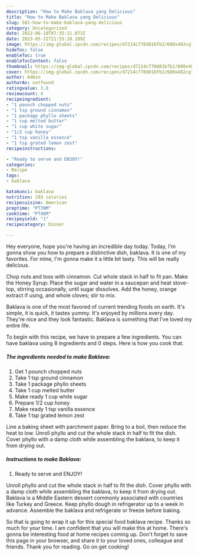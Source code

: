 ```yaml
---
description: "How to Make Baklava yang Delicious"
title: "How to Make Baklava yang Delicious"
slug: 581-how-to-make-baklava-yang-delicious
category: Uncategorized
date: 2022-06-18T07:35:11.073Z
date: 2023-05-31T21:55:28.189Z
image: https://img-global.cpcdn.com/recipes/d7214c770d81bfb2/680x482cq70/baklava-recipe-main-photo.jpg
hideToc: false
enableToc: true
enableTocContent: false
thumbnail: https://img-global.cpcdn.com/recipes/d7214c770d81bfb2/680x482cq70/baklava-recipe-main-photo.jpg
cover: https://img-global.cpcdn.com/recipes/d7214c770d81bfb2/680x482cq70/baklava-recipe-main-photo.jpg
author: Admin
authorAv: notfound
ratingvalue: 3.8
reviewcount: 4
recipeingredient:
- "1 pounch chopped nuts"
- "1 tsp ground cinnamon"
- "1 package phyllo sheets"
- "1 cup melted butter"
- "1 cup white sugar"
- "1/2 cup honey"
- "1 tsp vanilla essence"
- "1 tsp grated lemon zest"
recipeinstructions:

- "Ready to serve and ENJOY!"
categories:
- Recipe
tags:
- baklava

katakunci: baklava 
nutrition: 293 calories
recipecuisine: American
preptime: "PT39M"
cooktime: "PT46M"
recipeyield: "1"
recipecategory: Dinner

---
```



Hey everyone, hope you're having an incredible day today. Today, I'm gonna show you how to prepare a distinctive dish, baklava. It is one of my favorites. For mine, I'm gonna make it a little bit tasty. This will be really delicious.

Chop nuts and toss with cinnamon. Cut whole stack in half to fit pan. Make the Honey Syrup: Place the sugar and water in a saucepan and heat stove-top, stirring occasionally, until sugar dissolves. Add the honey, orange extract if using, and whole cloves; stir to mix.

Baklava is one of the most favored of current trending foods on earth. It's simple, it is quick, it tastes yummy. It's enjoyed by millions every day. They're nice and they look fantastic. Baklava is something that I've loved my entire life.


To begin with this recipe, we have to prepare a few ingredients. You can have baklava using 8 ingredients and 0 steps. Here is how you cook that.

<!--inarticleads1-->

##### The ingredients needed to make Baklava:

1. Get 1 pounch chopped nuts
1. Take 1 tsp ground cinnamon
1. Take 1 package phyllo sheets
1. Take 1 cup melted butter
1. Make ready 1 cup white sugar
1. Prepare 1/2 cup honey
1. Make ready 1 tsp vanilla essence
1. Take 1 tsp grated lemon zest


Line a baking sheet with parchment paper. Bring to a boil, then reduce the heat to low. Unroll phyllo and cut the whole stack in half to fit the dish. Cover phyllo with a damp cloth while assembling the baklava, to keep it from drying out. 

<!--inarticleads2-->

##### Instructions to make Baklava:


1. Ready to serve and ENJOY!

Unroll phyllo and cut the whole stack in half to fit the dish. Cover phyllo with a damp cloth while assembling the baklava, to keep it from drying out. Baklava is a Middle Eastern dessert commonly associated with countries like Turkey and Greece. Keep phyllo dough in refrigerator up to a week in advance. Assemble the baklava and refrigerate or freeze before baking. 

So that is going to wrap it up for this special food baklava recipe. Thanks so much for your time. I am confident that you will make this at home. There's gonna be interesting food at home recipes coming up. Don't forget to save this page in your browser, and share it to your loved ones, colleague and friends. Thank you for reading. Go on get cooking!
